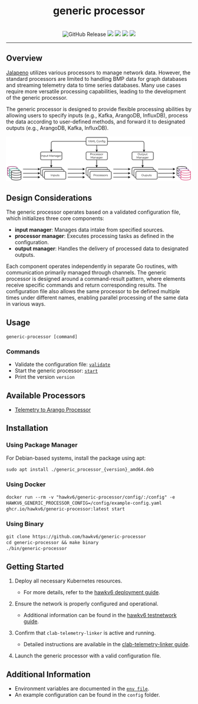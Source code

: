 <h1 align="center">generic processor</h1>
<p align="center">
    <br>
    <img alt="GitHub Release" src="https://img.shields.io/github/v/release/hawkv6/generic-processor?display_name=release&style=flat-square">
    <img src="https://img.shields.io/badge/go%20report-A+-brightgreen.svg?style=flat-square">
    <img src="https://img.shields.io/github/actions/workflow/status/hawkv6/generic-processor/testing.yaml?style=flat-square&label=tests">
    <img src="https://img.shields.io/codecov/c/github/hawkv6/generic-processor?style=flat-square">
    <img src="https://img.shields.io/github/actions/workflow/status/hawkv6/generic-processor/golangci-lint.yaml?style=flat-square&label=checks">
</p>

<p align="center">
</p>

---

## Overview
[Jalapeno](https://github.com/cisco-open/jalapeno) utilizes various processors to manage network data. However, the standard processors are limited to handling BMP data for graph databases and streaming telemetry data to time series databases. Many use cases require more versatile processing capabilities, leading to the development of the generic processor.

The generic processor is designed to provide flexible processing abilities by allowing users to specify inputs (e.g., Kafka, ArangoDB, InfluxDB), process the data according to user-defined methods, and forward it to designated outputs (e.g., ArangoDB, Kafka, InfluxDB).

![Generic Processor Overview](docs/images/generic-processor-overview.drawio.svg)

## Design Considerations

The generic processor operates based on a validated configuration file, which initializes three core components:

- **input manager**: Manages data intake from specified sources.
- **processor manager**: Executes processing tasks as defined in the configuration.
- **output manager**: Handles the delivery of processed data to designated outputs.

Each component operates independently in separate Go routines, with communication primarily managed through channels. The generic processor is designed around a command-result pattern, where elements receive specific commands and return corresponding results. The configuration file also allows the same processor to be defined multiple times under different names, enabling parallel processing of the same data in various ways.

## Usage
```
generic-processor [command]
```
### Commands
- Validate the configuration file: [`validate`](/docs/commands/validate.md)
- Start the generic processor: [`start`](/docs/commands/start.md)
- Print the version `version`

## Available Processors
- [Telemetry to Arango Processor](docs/processors/telemetry-to-arango.md)


## Installation

### Using Package Manager
For Debian-based systems, install the package using apt:
```
sudo apt install ./generic_processor_{version}_amd64.deb
```

### Using Docker 
```
docker run --rm -v "hawkv6/generic-processor/config/:/config" -e HAWKV6_GENERIC_PROCESSOR_CONFIG=/config/example-config.yaml ghcr.io/hawkv6/generic-processor:latest start
```

### Using Binary
```
git clone https://github.com/hawkv6/generic-processor
cd generic-processor && make binary
./bin/generic-processor
```

## Getting Started

1. Deploy all necessary Kubernetes resources.
   - For more details, refer to the [hawkv6 deployment guide](https://github.com/hawkv6/deployment).

2. Ensure the network is properly configured and operational.
   - Additional information can be found in the [hawkv6 testnetwork guide](https://github.com/hawkv6/network).

3. Confirm that `clab-telemetry-linker` is active and running.
   - Detailed instructions are available in the [clab-telemetry-linker guide](https://github.com/hawkv6/generic-processor).

4. Launch the generic processor with a valid configuration file.


## Additional Information
- Environment variables are documented in the [`env file`](docs/env.md).
- An example configuration can be found in the `config` folder.
